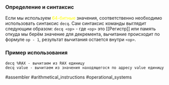 ### Определение и синтаксис

Если мы используем <font color="#ffff00">64-битные</font> значения, соответственно необходимо использовать синтаксис `decq`. 
Сам синтаксис команды выглядит следующим образом:
`decq <op>` - где `<op>` это [[Регистр]] или память откуда мы берём значение для декремента, вычитание происходит по формуле `op - 1`, результат вычитания остается внутри `<op>`. 
### Пример использования

```x86
decq %RAX - вычитаем из RAX единицу
decq value - вычитаем из значения находящегося по адресу value единицу
```

#assembler #arithmetical_instructions #operational_systems 
